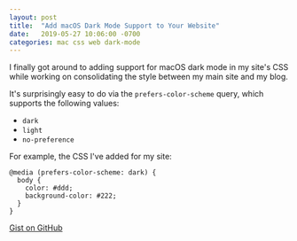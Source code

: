 ```yaml
---
layout: post
title:  "Add macOS Dark Mode Support to Your Website"
date:   2019-05-27 10:06:00 -0700
categories: mac css web dark-mode
---
```

I finally got around to adding support for macOS dark mode in my site's CSS while working on consolidating the style between my main site and my blog.

It's surprisingly easy to do via the `prefers-color-scheme` query, which supports the following values:
- `dark`
- `light`
- `no-preference`

For example, the CSS I've added for my site:

```
@media (prefers-color-scheme: dark) {
  body {
    color: #ddd;
    background-color: #222;
  }
}
```

[Gist on GitHub](https://gist.github.com/lucascantor/6560b43b6f3da94eb75319040c032132)
